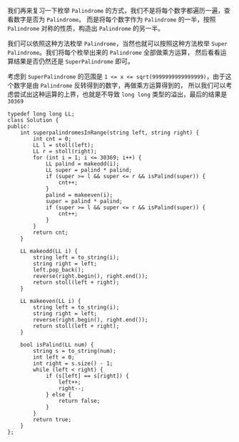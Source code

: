 我们再来复习一下枚举 `Palindrome` 的方式，我们不是将每个数字都遍历一遍，查看数字是否为 `Palindrome`。
而是将每个数字作为 `Palindrome` 的一半，按照 `Palindrome` 对称的性质，构造出 `Palindrome` 的另一半。

我们可以依照这种方法枚举 `Palindrome`，当然也就可以按照这种方法枚举 `Super Palindrome`。我们将每个枚举出来的 `Palindrome` 全部做乘方运算，
然后看看运算结果是否仍然还是 `SuperPalindrome` 即可。

考虑到 `SuperPalindrome` 的范围是 `1 <= x <= sqrt(9999999999999999)`，由于这个数字是由 `Palindrome` 反转得到的数字，再做乘方运算得到的，
所以我们可以考虑尝试出这种运算的上界，也就是不导致 `long long` 类型的溢出，最后的结果是 `30369`
```
typedef long long LL;
class Solution {
public:
    int superpalindromesInRange(string left, string right) {
        int cnt = 0;
        LL l = stoll(left);
        LL r = stoll(right);
        for (int i = 1; i <= 30369; i++) {
            LL palind = makeodd(i);
            LL super = palind * palind;
            if (super >= l && super <= r && isPalind(super)) {
                cnt++;
            }
            palind = makeeven(i);
            super = palind * palind;
            if (super >= l && super <= r && isPalind(super)) {                
                cnt++;
            }
        }
        return cnt;
    }
    
    LL makeodd(LL i) {
        string left = to_string(i);
        string right = left;
        left.pop_back();
        reverse(right.begin(), right.end());
        return stoll(left + right);
    }
    
    LL makeeven(LL i) {
        string left = to_string(i);
        string right = left;
        reverse(right.begin(), right.end());
        return stoll(left + right);
    }
    
    bool isPalind(LL num) {
        string s = to_string(num);
        int left = 0;
        int right = s.size() - 1;
        while (left < right) {
            if (s[left] == s[right]) {
                left++;
                right--;
            } else {
                return false;
            }
        }
        return true;
    }
};

```